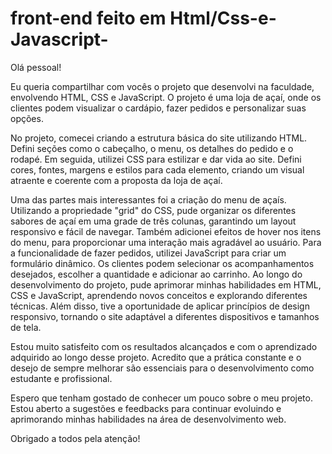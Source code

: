 #  front-end feito em Html/Css-e-Javascript-

Olá pessoal!

Eu queria compartilhar com vocês o projeto que desenvolvi na faculdade, envolvendo HTML, CSS e JavaScript. O projeto é uma loja de açaí, onde os clientes podem visualizar o cardápio, fazer pedidos e personalizar suas opções.

No projeto, comecei criando a estrutura básica do site utilizando HTML. Defini seções como o cabeçalho, o menu, os detalhes do pedido e o rodapé. Em seguida, utilizei CSS para estilizar e dar vida ao site. Defini cores, fontes, margens e estilos para cada elemento, criando um visual atraente e coerente com a proposta da loja de açaí.

Uma das partes mais interessantes foi a criação do menu de açaís. Utilizando a propriedade "grid" do CSS, pude organizar os diferentes sabores de açaí em uma grade de três colunas, garantindo um layout responsivo e fácil de navegar. Também adicionei efeitos de hover nos itens do menu, para proporcionar uma interação mais agradável ao usuário.
Para a funcionalidade de fazer pedidos, utilizei JavaScript para criar um formulário dinâmico. Os clientes podem selecionar os acompanhamentos desejados, escolher a quantidade e adicionar ao carrinho. 
Ao longo do desenvolvimento do projeto, pude aprimorar minhas habilidades em HTML, CSS e JavaScript, aprendendo novos conceitos e explorando diferentes técnicas. Além disso, tive a oportunidade de aplicar princípios de design responsivo, tornando o site adaptável a diferentes dispositivos e tamanhos de tela.

Estou muito satisfeito com os resultados alcançados e com o aprendizado adquirido ao longo desse projeto. Acredito que a prática constante e o desejo de sempre melhorar são essenciais para o desenvolvimento como estudante e profissional.

Espero que tenham gostado de conhecer um pouco sobre o meu projeto. Estou aberto a sugestões e feedbacks para continuar evoluindo e aprimorando minhas habilidades na área de desenvolvimento web. 

Obrigado a todos pela atenção!


